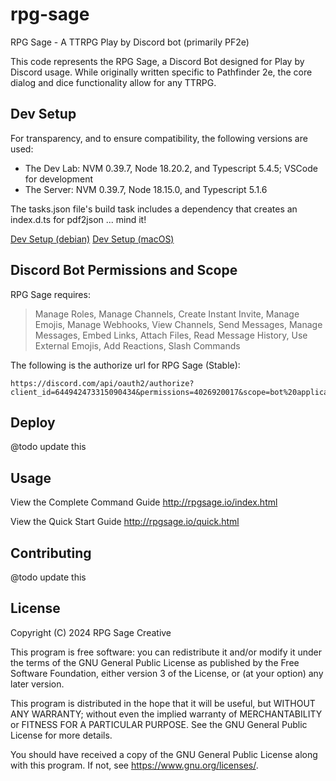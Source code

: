 # rpg-sage

RPG Sage - A TTRPG Play by Discord bot (primarily PF2e)

This code represents the RPG Sage, a Discord Bot designed for Play by Discord usage.
While originally written specific to Pathfinder 2e, the core dialog and dice functionality allow for any TTRPG.

## Dev Setup

For transparency, and to ensure compatibility, the following versions are used:
- The Dev Lab: NVM 0.39.7, Node 18.20.2, and Typescript 5.4.5; VSCode for development
- The Server: NVM 0.39.7, Node 18.15.0, and Typescript 5.1.6

The tasks.json file's build task includes a dependency that creates an index.d.ts for pdf2json ... mind it!

[Dev Setup (debian)](<./README.debian.md>)
[Dev Setup (macOS)](<./README.macOS.md>)

## Discord Bot Permissions and Scope

RPG Sage requires:
> Manage Roles, Manage Channels, Create Instant Invite, Manage Emojis, Manage Webhooks, View Channels, Send Messages, Manage Messages, Embed Links, Attach Files, Read Message History, Use External Emojis, Add Reactions, Slash Commands

The following is the authorize url for RPG Sage (Stable):
```
https://discord.com/api/oauth2/authorize?client_id=644942473315090434&permissions=4026920017&scope=bot%20applications.commands
```

## Deploy

@todo update this

## Usage

View the Complete Command Guide
http://rpgsage.io/index.html

View the Quick Start Guide
http://rpgsage.io/quick.html

## Contributing

@todo update this

## License

Copyright (C) 2024 RPG Sage Creative

This program is free software: you can redistribute it and/or modify
it under the terms of the GNU General Public License as published by
the Free Software Foundation, either version 3 of the License, or
(at your option) any later version.

This program is distributed in the hope that it will be useful,
but WITHOUT ANY WARRANTY; without even the implied warranty of
MERCHANTABILITY or FITNESS FOR A PARTICULAR PURPOSE.  See the
GNU General Public License for more details.

You should have received a copy of the GNU General Public License
along with this program.  If not, see <https://www.gnu.org/licenses/>.

